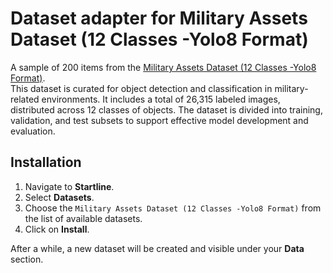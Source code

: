 # Dataset adapter for Military Assets Dataset (12 Classes -Yolo8 Format)

A sample of 200 items from the [Military Assets Dataset (12 Classes -Yolo8 Format)](https://www.kaggle.com/datasets/rawsi18/military-assets-dataset-12-classes-yolo8-format). \
This dataset is curated for object detection and classification in military-related environments. 
It includes a total of 26,315 labeled images, distributed across 12 classes of objects. 
The dataset is divided into training, validation, and test subsets to support effective model development and evaluation.

## Installation

1. Navigate to **Startline**.
2. Select **Datasets**.
3. Choose the `Military Assets Dataset (12 Classes -Yolo8 Format)` from the list of available datasets.
4. Click on **Install**.

After a while, a new dataset will be created and visible under your **Data** section.
